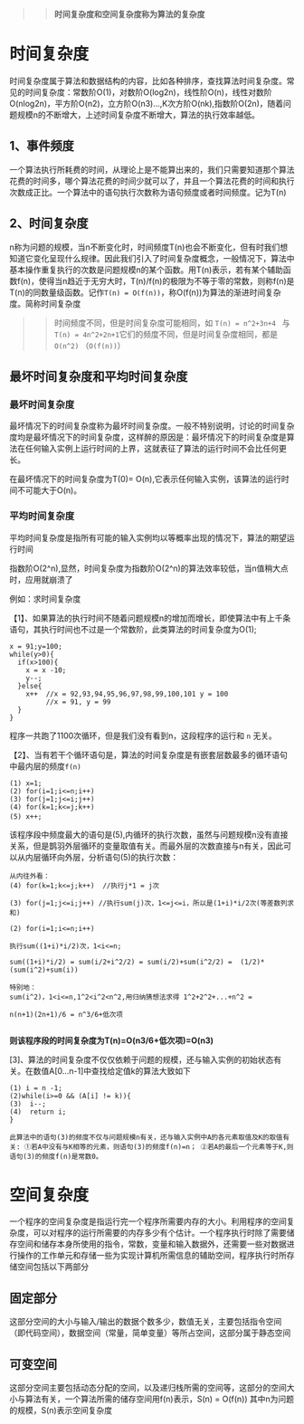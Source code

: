>> **时间复杂度和空间复杂度称为算法的复杂度**

# 时间复杂度

时间复杂度属于算法和数据结构的内容，比如各种排序，查找算法时间复杂度。常见的时间复杂度：常数阶O(1)，对数阶O(log2n)，线性阶O(n)，线性对数阶O(nlog2n)，平方阶O(n2)，立方阶O(n3)...,K次方阶O(nk),指数阶O(2n)，随着问题规模n的不断增大，上述时间复杂度不断增大，算法的执行效率越低。

## 1、事件频度

一个算法执行所耗费的时间，从理论上是不能算出来的，我们只需要知道那个算法花费的时间多，哪个算法花费的时间少就可以了，并且一个算法花费的时间和执行次数成正比。一个算法中的语句执行次数称为语句频度或者时间频度。记为T(n)

## 2、时间复杂度 
n称为问题的规模，当n不断变化时，时间频度T(n)也会不断变化，但有时我们想知道它变化呈现什么规律。因此我们引入了时间复杂度概念，一般情况下，算法中基本操作重复执行的次数是问题规模n的某个函数。用T(n)表示，若有某个辅助函数f(n)，使得当n趋近于无穷大时，T(n)/f(n)的极限为不等于零的常数，则称f(n)是T(n)的同数量级函数。记作`T(n) = O(f(n))`，称O(f(n))为算法的渐进时间复杂度。简称时间复杂度

>> 时间频度不同，但是时间复杂度可能相同，如 `T(n) = n^2+3n+4 ` 与 `T(n) = 4n^2+2n+1`它们的频度不同，但是时间复杂度相同，都是 `O(n^2)` （`O(f(n))`）

## 最坏时间复杂度和平均时间复杂度

### 最坏时间复杂度
最坏情况下的时间复杂度称为最坏时间复杂度。一般不特别说明，讨论的时间复杂度均是最坏情况下的时间复杂度，这样醉的原因是：最坏情况下的时间复杂度是算法在任何输入实例上运行时间的上界，这就表征了算法的运行时间不会比任何更长。

在最坏情况下的时间复杂度为T(0)= O(n),它表示任何输入实例，该算法的运行时间不可能大于O(n)。

### 平均时间复杂度

平均时间复杂度是指所有可能的输入实例均以等概率出现的情况下，算法的期望运行时间

指数阶O(2^n),显然，时间复杂度为指数阶O(2^n)的算法效率较低，当n值稍大点时，应用就崩溃了

例如：求时间复杂度

【1】、如果算法的执行时间不随着问题规模n的增加而增长，即使算法中有上千条语句，其执行时间也不过是一个常数阶，此类算法的时间复杂度为O(1);

```
x = 91;y=100;
while(y>0){
  if(x>100){
    x = x -10;
    y--;
  }else{   
    x++  //x = 92,93,94,95,96,97,98,99,100,101 y = 100
         //x = 91, y = 99 
  }
}
```
程序一共跑了1100次循环，但是我们没有看到n，这段程序的运行和 `n` 无关。

【2】、当有若干个循环语句是，算法的时间复杂度是有嵌套层数最多的循环语句中最内层的频度`f(n)`

```
(1) x=1;
(2) for(i=1;i<=n;i++)
(3) for(j=1;j<=i;j++)
(4) for(k=1;k<=j;k++)
(5) x++;　　
```
该程序段中频度最大的语句是(5),内循环的执行次数，虽然与问题规模n没有直接关系，但是鹊羽外层循环的变量取值有关。而最外层的次数直接与n有关，因此可以从内层循环向外层，分析语句(5)的执行次数：

```
从内往外看：
(4) for(k=1;k<=j;k++)  //执行j*1 = j次

(3) for(j=1;j<=i;j++) //执行sum(j)次，1<=j<=i，所以是(1+i)*i/2次(等差数列求和)

(2) for(i=1;i<=n;i++)  

执行sum((1+i)*i/2)次，1<i<=n;

sum((1+i)*i/2) = sum(i/2+i^2/2) = sum(i/2)+sum(i^2/2) =  (1/2)*(sum(i^2)+sum(i))

特别地：
sum(i^2)，1<i<=n,1^2<i^2<n^2,用归纳猜想法求得 1^2+2^2+...+n^2 = 

n(n+1)(2n+1)/6 = n^3/6+低次项


```

**则该程序段的时间复杂度为T(n)=O(n3/6+低次项)=O(n3)**

[3]、算法的时间复杂度不仅仅依赖于问题的规模，还与输入实例的初始状态有关。在数值A[0...n-1]中查找给定值k的算法大致如下
```
(1) i = n -1;
(2)while(i>=0 && (A[i] != k)){
(3)  i--;
(4)  return i;
}

此算法中的语句(3)的频度不仅与问题规模n有关，还与输入实例中A的各元素取值及K的取值有关: ①若A中没有与K相等的元素，则语句(3)的频度f(n)=n； ②若A的最后一个元素等于K,则语句(3)的频度f(n)是常数0。
```


# 空间复杂度
一个程序的空间复杂度是指运行完一个程序所需要内存的大小。利用程序的空间复杂度，可以对程序的运行所需要的内存多少有个估计。一个程序执行时除了需要储存空间和储存本身所使用的指令，常数，变量和输入数据外，还需要一些对数据进行操作的工作单元和存储一些为实现计算机所需信息的辅助空间，程序执行时所存储空间包括以下两部分

## 固定部分

这部分空间的大小与输入/输出的数据个数多少，数值无关，主要包括指令空间（即代码空间），数据空间（常量，简单变量）等所占空间，这部分属于静态空间


## 可变空间

这部分空间主要包括动态分配的空间，以及递归栈所需的空间等，这部分的空间大小与算法有关，一个算法所需的储存空间用f(n)表示，S(n) = O(f(n)) 其中n为问题的规模，S(n)表示空间复杂度




